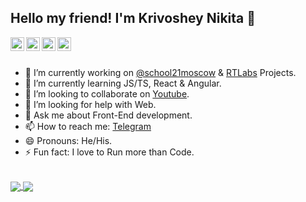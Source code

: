 ## Hello my friend! I'm Krivoshey Nikita 👋
<a href="https://www.linkedin.com/in/itkrivoshey">
	<img align="left" alt="Pawan's Linkdein" width="22px" src="https://cdn.jsdelivr.net/npm/simple-icons@v3/icons/linkedin.svg" />
</a>
<a href="https://t.me/ITKrivoshey">
	<img align="left" alt="Pawan's Telegram" width="22px" src="https://cdn.jsdelivr.net/npm/simple-icons@v3/icons/telegram.svg" />
</a>
<a href="https://www.instagram.com/itkrivoshey">
	<img align="left" alt="Pawan's Instagram" width="22px" src="https://cdn.jsdelivr.net/npm/simple-icons@v3/icons/instagram.svg" />
</a>
<a href="https://www.youtube.com/c/ITKrivoshey">
	<img align="left" alt="Pawan's Youtube" width="22px" src="https://cdn.jsdelivr.net/npm/simple-icons@v3/icons/youtube.svg" />
</a>
<br/>
<br/>

- 🔭 I’m currently working on [@school21moscow](https://github.com/school21moscow) & [RTLabs](https://www.rtlabs.ru/) Projects.
- 🌱 I’m currently learning JS/TS, React & Angular.
- 👯 I’m looking to collaborate on [Youtube](https://www.youtube.com/c/ITKrivoshey).
- 🤔 I’m looking for help with Web.
- 💬 Ask me about Front-End development.
- 📫 How to reach me: [Telegram](https://t.me/ITKrivoshey)
- 😄 Pronouns: He/His.
- ⚡ Fun fact: I love to Run more than Code.
<br/>

<a href="https://github.com/IT-Krivoshey">
  <img align="center" src="https://github-readme-stats.vercel.app/api/top-langs/?username=IT-Krivoshey&theme=tokyonight" />
</a>
<a href="https://github.com/IT-Krivoshey">
 <img align="center" src="https://github-readme-stats.vercel.app/api?username=IT-Krivoshey&theme=tokyonight" />
</a>
